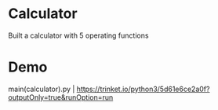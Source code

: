 # Calculator

Built a calculator with 5 operating functions

# Demo

main(calculator).py | https://trinket.io/python3/5d61e6ce2a0f?outputOnly=true&runOption=run
